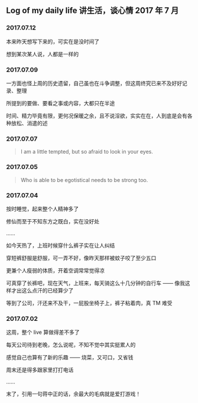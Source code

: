 ## Log of my daily life 讲生活，谈心情 2017 年 7 月


### 2017.07.12
<p>本来昨天想写下来的，可实在是没时间了</p>
<p>想到某次某人说，人都是一样的</p>


### 2017.07.09
<p>一方面也怪上周的历史遗留，自己虽也在斗争调整，但这周终究已来不及好好记录、整理</p>
<p>所提到的要做、要看之事或内容，大都只在半途</p>
<p>时间、精力毕竟有限，更何况保暖之余，且不说淫欲，实实在在，人到底是会有各种放松、消遣的述</p>

### 2017.07.07
> I am a little tempted, but so afraid to look in your eyes.


### 2017.07.05
> Who is able to be egotistical needs to be strong too.


### 2017.07.04
<p>按时睡觉，起来整个人精神多了</p>
<p>修仙而至于不知东方之既白，实在没好处</p>
<p>......</p>
<p>如今天热了，上班时候穿什么裤子实在让人纠结</p>
<p>穿短裤舒服是舒服，可一弄不好，像昨天那样被蚊子咬了至少五口</p>
<p>更兼个人瘦弱的体质，开着空调常常觉得凉</p>
<p>可真穿了长裤吧，现在天气，上班来，每天骑这么十几分钟的自行车 —— 像我这样才出这么点汗的已经算少了</p>
<p>等到了公司，汗还来不及干，一屁股坐椅子上，裤子粘着肉，真 TM 难受</p>


### 2017.07.02
<p>这周，整个 live 算做得差不多了</p>
<p>每天公司待到老晚，怎么说呢，不知不觉中其实挺累人的</p>
<p>感觉自己也算有了新的乐趣 —— 烧菜，又可口，又省钱</p>
<p>周末还是得多跟家里打打电话</p>
<p>......</p>
<p>末了，引用一句蒋中正的话，余最大的毛病就是爱打游戏！</p>